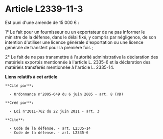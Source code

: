 # Article L2339-11-3

Est puni d'une amende de 15 000 € : 

1° Le fait pour un fournisseur ou un exportateur de ne pas informer le ministre de la défense, dans le délai fixé, y compris
par négligence, de son intention d'utiliser une licence générale d'exportation ou une licence générale de transfert pour la
première fois ; 

2° Le fait de ne pas transmettre à l'autorité administrative la déclaration des matériels exportés mentionnée à l'article L.
2335-6 et la déclaration des matériels transférés mentionnée à l'article L. 2335-14.

**Liens relatifs à cet article**

	**Cité par**:

	  - Ordonnance n°2005-649 du 6 juin 2005 - art. 8 (VD)

	**Créé par**:

	  - Loi n°2011-702 du 22 juin 2011 - art. 3

	**Cite**:

	  - Code de la défense. - art. L2335-14
	  - Code de la défense. - art. L2335-6
